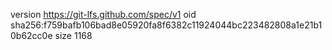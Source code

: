 version https://git-lfs.github.com/spec/v1
oid sha256:f759bafb106bad8e05920fa8f6382c11924044bc223482808a1e21b10b62cc0e
size 1168
